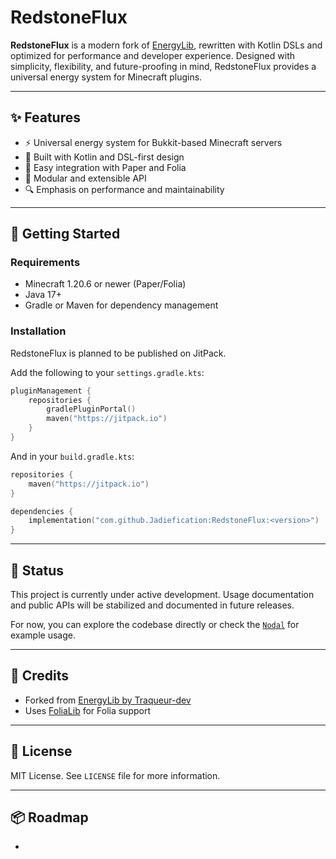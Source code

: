 # RedstoneFlux

**RedstoneFlux** is a modern fork of [EnergyLib](https://github.com/Traqueur-dev/EnergyLib), rewritten with Kotlin DSLs
and optimized for performance and developer experience. Designed with simplicity, flexibility, and future-proofing in
mind, RedstoneFlux provides a universal energy system for Minecraft plugins.

---

## ✨ Features

* ⚡ Universal energy system for Bukkit-based Minecraft servers
* 🚀 Built with Kotlin and DSL-first design
* 📆 Easy integration with Paper and Folia
* 🔌 Modular and extensible API
* 🔍 Emphasis on performance and maintainability

---

## 🔧 Getting Started

### Requirements

* Minecraft 1.20.6 or newer (Paper/Folia)
* Java 17+
* Gradle or Maven for dependency management

### Installation

RedstoneFlux is planned to be published on JitPack.

Add the following to your `settings.gradle.kts`:

```kotlin
pluginManagement {
    repositories {
        gradlePluginPortal()
        maven("https://jitpack.io")
    }
}
```

And in your `build.gradle.kts`:

```kotlin
repositories {
    maven("https://jitpack.io")
}

dependencies {
    implementation("com.github.Jadiefication:RedstoneFlux:<version>")
}
```

---

## 🧱 Status

This project is currently under active development. Usage documentation and public APIs will be stabilized and
documented in future releases.

For now, you can explore the codebase directly or check the [`Nodal`](https://github.com/Jadiefication/Nodal) for example usage.

---

## 💬 Credits

* Forked from [EnergyLib by Traqueur-dev](https://github.com/Traqueur-dev/EnergyLib)
* Uses [FoliaLib](https://github.com/TechnicallyCoded/FoliaLib) for Folia support

---

## 📄 License

MIT License. See `LICENSE` file for more information.

---

## 📦 Roadmap

*
